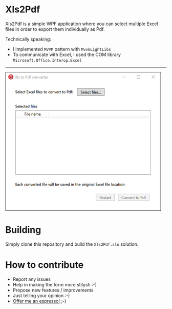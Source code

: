 # Xls2Pdf
Xls2Pdf is a simple WPF application where you can select multiple Excel files in order to export them individually as Pdf.

Technically speaking:
- I implemented `MVVM` pattern with `MvvmLightLibs`
- To communicate with Excel, I used the COM library `Microsoft.Office.Interop.Excel`

---
![Screenshot](https://raw.githubusercontent.com/FrancescoBonizzi/Xls2Pdf/master/Screenshots/Xls2PdfScreenshot.png)

# Building
Simply clone this repository and build the `Xls2Pdf.sln` solution.

# How to contribute
- Report any issues
- Help in making the form more stilysh :-)
- Propose new features / improvements
- Just telling your opinion :-)
- [Offer me an espresso!](https://www.paypal.com/cgi-bin/webscr?cmd=_donations&business=DTT7P8N3TV7N6&currency_code=EUR&source=url) ;-)
